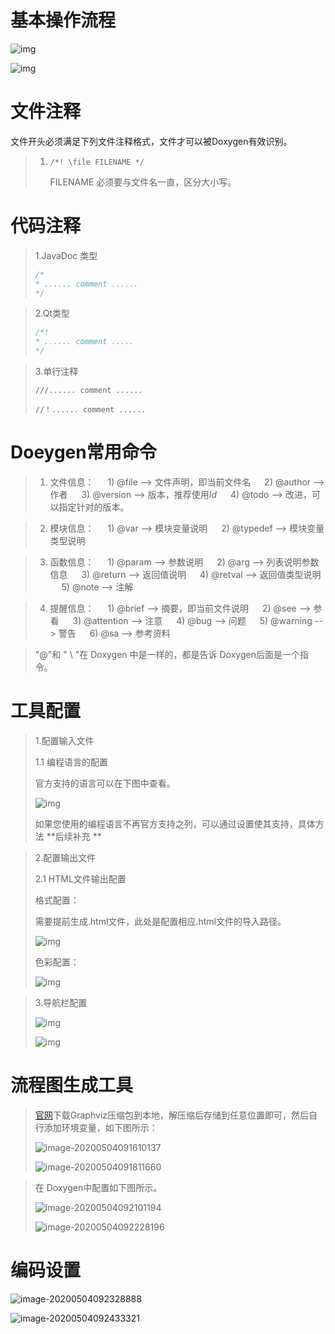# 基本操作流程

![img](https://upload-images.jianshu.io/upload_images/14066340-4038702178a12cdf.png)

![img](https://upload-images.jianshu.io/upload_images/14066340-fcf30526e9d259c2.png)

# 文件注释

文件开头必须满足下列文件注释格式，文件才可以被Doxygen有效识别。

> 1. `/*! \file FILENAME */`
>
>    FILENAME 必须要与文件名一直，区分大小写。

# 代码注释

> 1.JavaDoc 类型
>
> ```c
> /*
> *	...... comment ......
> */
> ```
>
> 

> 2.Qt类型
>
> ```c
> /*!
> *	...... comment .....
> */
> ```

> 3.单行注释
>
> ```///...... comment ......```
>
> ```//！...... comment ...... ```

# Doeygen常用命令

> 1. 文件信息：
>    　 1) @file    --> 文件声明，即当前文件名
>       　 2) @author --> 作者
>       　 3) @version --> 版本，推荐使用$Id$
>       　 4) @todo   --> 改进，可以指定针对的版本。

> 2. 模块信息：
>    　 1) @var    --> 模块变量说明
>       　 2) @typedef --> 模块变量类型说明

> 3. 函数信息：
>    　 1) @param --> 参数说明
>       　 2) @arg    --> 列表说明参数信息
>       　 3) @return  --> 返回值说明
>       　 4) @retval  --> 返回值类型说明
>       　 5) @note   --> 注解

>4. 提醒信息：
>　      1) @brief          --> 摘要，即当前文件说明
>　 2) @see             --> 参看
>　 3) @attention  --> 注意
>　 4) @bug            --> 问题
>　 5) @warning    --> 警告
>　 6) @sa               --> 参考资料
>
>

> "@"和 " \ "在 Doxygen 中是一样的，都是告诉 Doxygen后面是一个指令。

# 工具配置

> 1.配置输入文件
>
> 1.1 编程语言的配置
>
> 官方支持的语言可以在下图中查看。
>
> ![img](https://upload-images.jianshu.io/upload_images/14066340-32598943f0238adb.png)
>
> 如果您使用的编程语言不再官方支持之列，可以通过设置使其支持，具体方法  **后续补充 **

>  2.配置输出文件
>
>  2.1 HTML文件输出配置
>
>  格式配置：
>
>  需要提前生成.html文件，此处是配置相应.html文件的导入路径。
>
>  ![img](https://upload-images.jianshu.io/upload_images/14066340-c1e223b1d7811358.png)
>
>  色彩配置：
>
>  ![img](https://upload-images.jianshu.io/upload_images/14066340-2674a4fb2b045813.png)

> 3.导航栏配置
>
> ![img](https://upload-images.jianshu.io/upload_images/14066340-cb0c5125fa6bc66c.png)
>
> ![img](https://upload-images.jianshu.io/upload_images/14066340-746735e1cbac4391.png)

# 流程图生成工具

> [官网](https://graphviz.gitlab.io/)下载Graphviz压缩包到本地，解压缩后存储到任意位置即可，然后自行添加环境变量，如下图所示：
>
> ![image-20200504091610137](C:\Users\zheng\AppData\Roaming\Typora\typora-user-images\image-20200504091610137.png)
>
> ![image-20200504091811660](C:\Users\zheng\AppData\Roaming\Typora\typora-user-images\image-20200504091811660.png)

> 在 Doxygen中配置如下图所示。
>
> ![image-20200504092101194](C:\Users\zheng\AppData\Roaming\Typora\typora-user-images\image-20200504092101194.png)
>
> ![image-20200504092228196](C:\Users\zheng\AppData\Roaming\Typora\typora-user-images\image-20200504092228196.png)

# 编码设置

![image-20200504092328888](C:\Users\zheng\AppData\Roaming\Typora\typora-user-images\image-20200504092328888.png)

![image-20200504092433321](C:\Users\zheng\AppData\Roaming\Typora\typora-user-images\image-20200504092433321.png)





